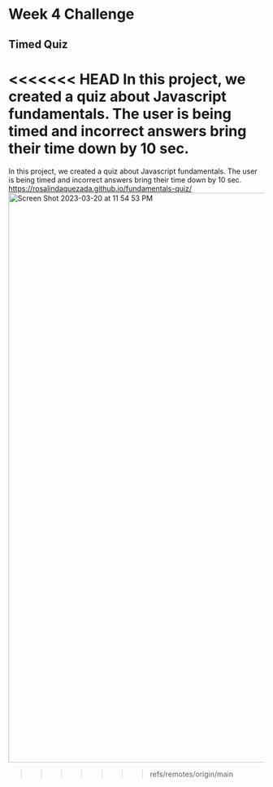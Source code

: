 # Week 4 Challenge

## Timed Quiz

<<<<<<< HEAD
In this project, we created a quiz about Javascript fundamentals. The user is being timed and incorrect answers bring their time down by 10 sec.
=======
In this project, we created a quiz about Javascript fundamentals. The user is being timed and incorrect answers bring their time down by 10 sec. 
https://rosalindaquezada.github.io/fundamentals-quiz/ 
<img width="1119" alt="Screen Shot 2023-03-20 at 11 54 53 PM" src="https://user-images.githubusercontent.com/122067817/226528632-a27fcab1-c53d-4492-a5cd-4089fbec3e00.png">

>>>>>>> refs/remotes/origin/main
